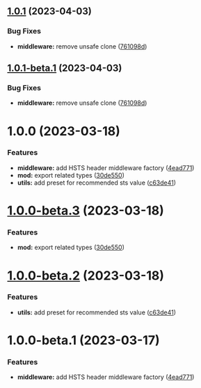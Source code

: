 ## [1.0.1](https://github.com/httpland/hsts-middleware/compare/1.0.0...1.0.1) (2023-04-03)


### Bug Fixes

* **middleware:** remove unsafe clone ([761098d](https://github.com/httpland/hsts-middleware/commit/761098dab3e187ca3312c07e095dd10200665bf1))

## [1.0.1-beta.1](https://github.com/httpland/hsts-middleware/compare/1.0.0...1.0.1-beta.1) (2023-04-03)


### Bug Fixes

* **middleware:** remove unsafe clone ([761098d](https://github.com/httpland/hsts-middleware/commit/761098dab3e187ca3312c07e095dd10200665bf1))

# 1.0.0 (2023-03-18)


### Features

* **middleware:** add HSTS header middleware factory ([4ead771](https://github.com/httpland/hsts-middleware/commit/4ead771fd712af62524758b8e4fc0beb7306c88a))
* **mod:** export related types ([30de550](https://github.com/httpland/hsts-middleware/commit/30de55028cf46e349e40cc0e71a5ab773f6f1640))
* **utils:** add preset for recommended sts value ([c63de41](https://github.com/httpland/hsts-middleware/commit/c63de419cc40bc38b9d59e8861c3540b1ca12f2e))

# [1.0.0-beta.3](https://github.com/httpland/hsts-middleware/compare/1.0.0-beta.2...1.0.0-beta.3) (2023-03-18)


### Features

* **mod:** export related types ([30de550](https://github.com/httpland/hsts-middleware/commit/30de55028cf46e349e40cc0e71a5ab773f6f1640))

# [1.0.0-beta.2](https://github.com/httpland/hsts-middleware/compare/1.0.0-beta.1...1.0.0-beta.2) (2023-03-18)


### Features

* **utils:** add preset for recommended sts value ([c63de41](https://github.com/httpland/hsts-middleware/commit/c63de419cc40bc38b9d59e8861c3540b1ca12f2e))

# 1.0.0-beta.1 (2023-03-17)


### Features

* **middleware:** add HSTS header middleware factory ([4ead771](https://github.com/httpland/hsts-middleware/commit/4ead771fd712af62524758b8e4fc0beb7306c88a))
